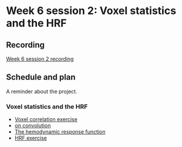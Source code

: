 # Week 6 session 2: Voxel statistics and the HRF

## Recording

[Week 6 session 2 recording](https://numfocus-org.zoom.us/rec/share/fDPg3YqA4dOdw-KavO4GfifC1H1XBknpfpZlB6f3lPvnR3HGqXXOzGXnmO6UYTHA.AKnm8n87aCnvMxr8)

## Schedule and plan

A reminder about the project.

### Voxel statistics and the HRF

* [Voxel correlation
  exercise](https://mybinder.org/v2/gh/nipraxis/summer-2023/main?urlpath=tree/voxel_correlation/voxel_correlation.ipynb)
* [on convolution](https://textbook.nipraxis.org/on_convolution)
* [The hemodynamic response
  function](https://textbook.nipraxis.org/convolution_background)
* [HRF
  exercise](https://mybinder.org/v2/gh/nipraxis/summer-2023/main?urlpath=tree/make_hrf/make_hrf.ipynb)
